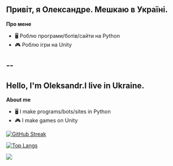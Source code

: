## Привіт, я Олександре. Мешкаю в Українi.
**Про мене**

- 🖥️ Роблю програми/ботів/сайти на Python
- 🎮 Роблю ігри на Unity
## --
## Hello, I'm Oleksandr.I live in Ukraine.
**About me**

- 🖥️ I make programs/bots/sites in Python
- 🎮 I make games on Unity

[![GitHub Streak](https://github-readme-streak-stats.herokuapp.com/?user=AlexProgramep)](https://git.io/streak-stats)

[![Top Langs](https://github-readme-stats.vercel.app/api/top-langs/?username=AlexProgramep)](https://github.com/anuraghazra/github-readme-stats)

![](https://github-profile-summary-cards.vercel.app/api/cards/most-commit-language?username=AlexProgramep&theme=solarized_dark)
